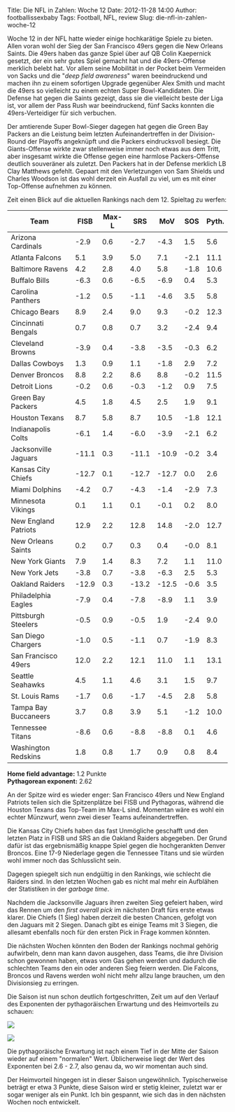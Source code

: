 Title: Die NFL in Zahlen: Woche 12
Date: 2012-11-28 14:00
Author: footballissexbaby
Tags: Football, NFL, review
Slug: die-nfl-in-zahlen-woche-12

Woche 12 in der NFL hatte wieder einige hochkarätige Spiele zu bieten.
Allen voran wohl der Sieg der San Francisco 49ers gegen die New Orleans
Saints. Die 49ers haben das ganze Spiel über auf QB Colin Kaepernick
gesetzt, der ein sehr gutes Spiel gemacht hat und die 49ers-Offense
merklich belebt hat. Vor allem seine Mobilität in der Pocket beim
Vermeiden von Sacks und die "*deep field awareness*" waren beeindruckend
und machen ihn zu einem sofortigen Upgrade gegenüber Alex Smith und
macht die 49ers so vielleicht zu einem echten Super Bowl-Kandidaten. Die
Defense hat gegen die Saints gezeigt, dass sie die vielleicht beste der
Liga ist, vor allem der Pass Rush war beeindruckend, fünf Sacks konnten
die 49ers-Verteidiger für sich verbuchen.

Der amtierende Super Bowl-Sieger dagegen hat gegen die Green Bay Packers
an die Leistung beim letzten Aufeinandertreffen in der Division-Round
der Playoffs angeknüpft und die Packers eindrucksvoll besiegt. Die
Giants-Offense wirkte zwar stellenweise immer noch etwas aus dem Tritt,
aber insgesamt wirkte die Offense gegen eine harmlose Packers-Offense
deutlich souveräner als zuletzt. Den Packers hat in der Defense merklich
LB Clay Matthews gefehlt. Gepaart mit den Verletzungen von Sam Shields
und Charles Woodson ist das wohl derzeit ein Ausfall zu viel, um es mit
einer Top-Offense aufnehmen zu können.

Zeit einen Blick auf die aktuellen Rankings nach dem 12. Spieltag zu
werfen:

<table class="table">
<thead>
<tr><th>Team</th><th>FISB</th><th>Max-L</th><th>SRS</th><th>MoV</th><th>SOS</th><th>Pyth.</th></tr>
</thead>
<tbody>
<tr><td>Arizona Cardinals</td><td>-2.9</td><td>0.6</td><td>-2.7</td><td>-4.3</td><td>1.5</td><td>5.6</td></tr>
<tr><td>Atlanta Falcons</td><td>5.1</td><td>3.9</td><td>5.0</td><td>7.1</td><td>-2.1</td><td>11.1</td></tr>
<tr><td>Baltimore Ravens</td><td>4.2</td><td>2.8</td><td>4.0</td><td>5.8</td><td>-1.8</td><td>10.6</td></tr>
<tr><td>Buffalo Bills</td><td>-6.3</td><td>0.6</td><td>-6.5</td><td>-6.9</td><td>0.4</td><td>5.3</td></tr>
<tr><td>Carolina Panthers</td><td>-1.2</td><td>0.5</td><td>-1.1</td><td>-4.6</td><td>3.5</td><td>5.8</td></tr>
<tr><td>Chicago Bears</td><td>8.9</td><td>2.4</td><td>9.0</td><td>9.3</td><td>-0.2</td><td>12.3</td></tr>
<tr><td>Cincinnati Bengals</td><td>0.7</td><td>0.8</td><td>0.7</td><td>3.2</td><td>-2.4</td><td>9.4</td></tr>
<tr><td>Cleveland Browns</td><td>-3.9</td><td>0.4</td><td>-3.8</td><td>-3.5</td><td>-0.3</td><td>6.2</td></tr>
<tr><td>Dallas Cowboys</td><td>1.3</td><td>0.9</td><td>1.1</td><td>-1.8</td><td>2.9</td><td>7.2</td></tr>
<tr><td>Denver Broncos</td><td>8.8</td><td>2.2</td><td>8.6</td><td>8.8</td><td>-0.2</td><td>11.5</td></tr>
<tr><td>Detroit Lions</td><td>-0.2</td><td>0.6</td><td>-0.3</td><td>-1.2</td><td>0.9</td><td>7.5</td></tr>
<tr><td>Green Bay Packers</td><td>4.5</td><td>1.8</td><td>4.5</td><td>2.5</td><td>1.9</td><td>9.1</td></tr>
<tr><td>Houston Texans</td><td>8.7</td><td>5.8</td><td>8.7</td><td>10.5</td><td>-1.8</td><td>12.1</td></tr>
<tr><td>Indianapolis Colts</td><td>-6.1</td><td>1.4</td><td>-6.0</td><td>-3.9</td><td>-2.1</td><td>6.2</td></tr>
<tr><td>Jacksonville Jaguars</td><td>-11.1</td><td>0.3</td><td>-11.1</td><td>-10.9</td><td>-0.2</td><td>3.4</td></tr>
<tr><td>Kansas City Chiefs</td><td>-12.7</td><td>0.1</td><td>-12.7</td><td>-12.7</td><td>0.0</td><td>2.6</td></tr>
<tr><td>Miami Dolphins</td><td>-4.2</td><td>0.7</td><td>-4.3</td><td>-1.4</td><td>-2.9</td><td>7.3</td></tr>
<tr><td>Minnesota Vikings</td><td>0.1</td><td>1.1</td><td>0.1</td><td>-0.1</td><td>0.2</td><td>8.0</td></tr>
<tr><td>New England Patriots</td><td>12.9</td><td>2.2</td><td>12.8</td><td>14.8</td><td>-2.0</td><td>12.7</td></tr>
<tr><td>New Orleans Saints</td><td>0.2</td><td>0.7</td><td>0.3</td><td>0.4</td><td>-0.0</td><td>8.1</td></tr>
<tr><td>New York Giants</td><td>7.9</td><td>1.4</td><td>8.3</td><td>7.2</td><td>1.1</td><td>11.0</td></tr>
<tr><td>New York Jets</td><td>-3.8</td><td>0.7</td><td>-3.8</td><td>-6.3</td><td>2.5</td><td>5.3</td></tr>
<tr><td>Oakland Raiders</td><td>-12.9</td><td>0.3</td><td>-13.2</td><td>-12.5</td><td>-0.6</td><td>3.5</td></tr>
<tr><td>Philadelphia Eagles</td><td>-7.9</td><td>0.4</td><td>-7.8</td><td>-8.9</td><td>1.1</td><td>3.9</td></tr>
<tr><td>Pittsburgh Steelers</td><td>-0.5</td><td>0.9</td><td>-0.5</td><td>1.9</td><td>-2.4</td><td>9.0</td></tr>
<tr><td>San Diego Chargers</td><td>-1.0</td><td>0.5</td><td>-1.1</td><td>0.7</td><td>-1.9</td><td>8.3</td></tr>
<tr><td>San Francisco 49ers</td><td>12.0</td><td>2.2</td><td>12.1</td><td>11.0</td><td>1.1</td><td>13.1</td></tr>
<tr><td>Seattle Seahawks</td><td>4.5</td><td>1.1</td><td>4.6</td><td>3.1</td><td>1.5</td><td>9.7</td></tr>
<tr><td>St. Louis Rams</td><td>-1.7</td><td>0.6</td><td>-1.7</td><td>-4.5</td><td>2.8</td><td>5.8</td></tr>
<tr><td>Tampa Bay Buccaneers</td><td>3.7</td><td>0.8</td><td>3.9</td><td>5.1</td><td>-1.2</td><td>10.0</td></tr>
<tr><td>Tennessee Titans</td><td>-8.6</td><td>0.6</td><td>-8.8</td><td>-8.8</td><td>0.1</td><td>4.6</td></tr>
<tr><td>Washington Redskins</td><td>1.8</td><td>0.8</td><td>1.7</td><td>0.9</td><td>0.8</td><td>8.4</td></tr>
</tbody>
</table>

**Home field advantage:** 1.2 Punkte  
**Pythagorean exponent:** 2.62

An der Spitze wird es wieder enger: San Francisco 49ers und New England
Patriots teilen sich die Spitzenplätze bei FISB und Pythagoras, während
die Houston Texans das Top-Team im Max-L sind. Momentan wäre es wohl ein
echter Münzwurf, wenn zwei dieser Teams aufeinandertreffen.

Die Kansas City Chiefs haben das fast Unmögliche geschafft und den
letzten Platz in FISB und SRS an die Oakland Raiders abgegeben. Der
Grund dafür ist das ergebnismäßig knappe Spiel gegen die hochgerankten
Denver Broncos. Eine 17-9 Niederlage gegen die Tennessee Titans und sie
würden wohl immer noch das Schlusslicht sein.

Dagegen spiegelt sich nun endgültig in den Rankings, wie schlecht die
Raiders sind. In den letzten Wochen gab es nicht mal mehr ein Aufblähen
der Statistiken in der *garbage time*.

Nachdem die Jacksonville Jaguars ihren zweiten Sieg gefeiert haben, wird
das Rennen um den *first overall pick* im nächsten Draft fürs erste
etwas klarer. Die Chiefs (1 Sieg) haben derzeit die besten Chancen,
gefolgt von den Jaguars mit 2 Siegen. Danach gibt es einige Teams mit 3
Siegen, die allesamt ebenfalls noch für den ersten Pick in Frage kommen
könnten.

Die nächsten Wochen könnten den Boden der Rankings nochmal gehörig
aufwirbeln, denn man kann davon ausgehen, dass Teams, die ihre Division
schon gewonnen haben, etwas vom Gas gehen werden und dadurch die
schlechten Teams den ein oder anderen Sieg feiern werden. Die Falcons,
Broncos und Ravens werden wohl nicht mehr allzu lange brauchen, um den
Divisionsieg zu erringen.

Die Saison ist nun schon deutlich fortgeschritten, Zeit um auf den
Verlauf des Exponenten der pythagoräischen Erwartung und des
Heimvorteils zu schauen:

[![]([|filename|/images/verlauf_pyth-300x225.png])](|filename|/images/verlauf_pyth.png)

[![](|filename|/images/verlauf_hfa-300x225.png)](|filename|/images/verlauf_hfa.png)

Die pythagoräische Erwartung ist nach einem Tief in der Mitte der Saison
wieder auf einem "normalen" Wert. Üblicherweise liegt der Wert des
Exponenten bei 2.6 - 2.7, also genau da, wo wir momentan auch sind.

Der Heimvorteil hingegen ist in dieser Saison ungewöhnlich.
Typischerweise beträgt er etwa 3 Punkte, diese Saison wird er stetig
kleiner, zuletzt war er sogar weniger als ein Punkt. Ich bin gespannt,
wie sich das in den nächsten Wochen noch entwickelt.
